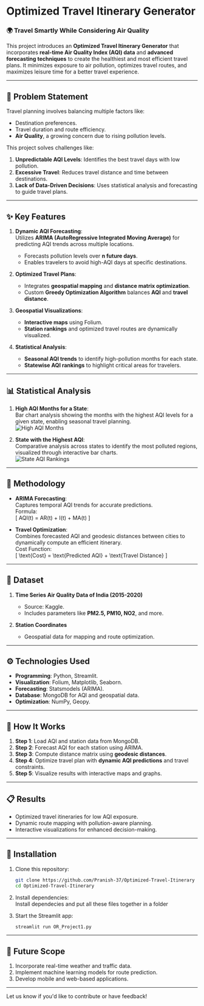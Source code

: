 # Optimized Travel Itinerary Generator

### 🌍 Travel Smartly While Considering Air Quality

This project introduces an **Optimized Travel Itinerary Generator** that incorporates **real-time Air Quality Index (AQI) data** and **advanced forecasting techniques** to create the healthiest and most efficient travel plans. It minimizes exposure to air pollution, optimizes travel routes, and maximizes leisure time for a better travel experience.

---

## 📌 Problem Statement
Travel planning involves balancing multiple factors like:
- Destination preferences.
- Travel duration and route efficiency.
- **Air Quality**, a growing concern due to rising pollution levels.

This project solves challenges like:
1. **Unpredictable AQI Levels**: Identifies the best travel days with low pollution.
2. **Excessive Travel**: Reduces travel distance and time between destinations.
3. **Lack of Data-Driven Decisions**: Uses statistical analysis and forecasting to guide travel plans.

---

## ✨ Key Features
1. **Dynamic AQI Forecasting**:  
   Utilizes **ARIMA (AutoRegressive Integrated Moving Average)** for predicting AQI trends across multiple locations.  
   - Forecasts pollution levels over **n future days**.
   - Enables travelers to avoid high-AQI days at specific destinations.

2. **Optimized Travel Plans**:  
   - Integrates **geospatial mapping** and **distance matrix optimization**.
   - Custom **Greedy Optimization Algorithm** balances **AQI** and **travel distance**.

3. **Geospatial Visualizations**:  
   - **Interactive maps** using Folium.
   - **Station rankings** and optimized travel routes are dynamically visualized.

4. **Statistical Analysis**:  
   - **Seasonal AQI trends** to identify high-pollution months for each state.
   - **Statewise AQI rankings** to highlight critical areas for travelers.

---

## 📊 Statistical Analysis
1. **High AQI Months for a State**:  
   Bar chart analysis showing the months with the highest AQI levels for a given state, enabling seasonal travel planning.  
   ![High AQI Months](images/AQI_around_states.png)

2. **State with the Highest AQI**:  
   Comparative analysis across states to identify the most polluted regions, visualized through interactive bar charts.  
   ![State AQI Rankings](images/state_aqi_ranking.png)

---

## 🔧 Methodology
- **ARIMA Forecasting**:  
  Captures temporal AQI trends for accurate predictions.  
  Formula:  
  \[
  AQI(t) = AR(t) + I(t) + MA(t)
  \]  

- **Travel Optimization**:  
  Combines forecasted AQI and geodesic distances between cities to dynamically compute an efficient itinerary.  
  Cost Function:  
  \[
  \text{Cost} = \text{Predicted AQI} + \text{Travel Distance}
  \]

---

## 📁 Dataset
1. **Time Series Air Quality Data of India (2015-2020)**  
   - Source: Kaggle.  
   - Includes parameters like **PM2.5, PM10, NO2**, and more.

2. **Station Coordinates**  
   - Geospatial data for mapping and route optimization.

---

## ⚙️ Technologies Used
- **Programming**: Python, Streamlit.  
- **Visualization**: Folium, Matplotlib, Seaborn.  
- **Forecasting**: Statsmodels (ARIMA).  
- **Database**: MongoDB for AQI and geospatial data.  
- **Optimization**: NumPy, Geopy.  

---

## 🔗 How It Works
1. **Step 1**: Load AQI and station data from MongoDB.  
2. **Step 2**: Forecast AQI for each station using ARIMA.  
3. **Step 3**: Compute distance matrix using **geodesic distances**.  
4. **Step 4**: Optimize travel plan with **dynamic AQI predictions** and travel constraints.  
5. **Step 5**: Visualize results with interactive maps and graphs.

---

## 📋 Results
- Optimized travel itineraries for low AQI exposure.
- Dynamic route mapping with pollution-aware planning.
- Interactive visualizations for enhanced decision-making.

---

## 🚀 Installation
1. Clone this repository:  
   ```bash
   git clone https://github.com/Pranish-37/Optimized-Travel-Itinerary
   cd Optimized-Travel-Itinerary
   ```

2. Install dependencies:  
  Install dependecies and put all these files together in a folder

3. Start the Streamlit app:  
   ```bash
   streamlit run OR_Project1.py
   ```

---

## 🌟 Future Scope
1. Incorporate real-time weather and traffic data.  
2. Implement machine learning models for route prediction.  
3. Develop mobile and web-based applications.

---

Let us know if you'd like to contribute or have feedback!




